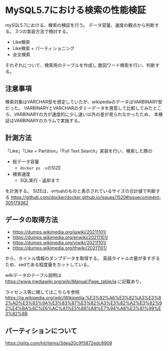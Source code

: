 # MySQL5.7における検索の性能検証

mySQL5.7における、検索の検証を行う。
データ容量、速度の観点から判断する。
3つの実装方法で検討する。

- Like検索
- Like検索 + パーティショニング
- 全文検索

それぞれについて、検索用のテーブルを作成し
数回ワード検索を行い、判断する。

## 注意事項

検索対象はVARCHAR型を想定していたが、wikipediaのデータはVARBINARY型だった。
VARBINARYとVARCHARのダミーデータを用意して比較してみたところ、VARBINARYの方が速度的に少し速い以外の差が見られなかったため、
本検証はVARBINARYのカラムで実施する。

## 計測方法

「Like」「Like + Partition」「Full Text Search」実装を行い、検索した際の

- 総データ容量
  - `docker ps -s`のSIZE
- 検索速度
  - SQL実行 - 返却まで

を計測する。
SIZEは、virtualのものと表示されているサイズの合計値で判断する
https://github.com/docker/docker.github.io/issues/1520#issuecomment-305179362

## データの取得方法

- https://dumps.wikimedia.org/jawiki/20211101/
- https://dumps.wikimedia.org/enwiki/20211101/
- https://dumps.wikimedia.org/viwiki/20211101/
- https://dumps.wikimedia.org/thwiki/20211101/

から、タイトル情報のダンプデータを取得する。
英語タイトルの量が多すぎるため、sedである程度量をカットしている。

wikiデータのテーブル説明は
https://www.mediawiki.org/wiki/Manual:Page_table/ja
に記載あり。

ライセンス等に関してはこちらを参照
https://ja.wikipedia.org/wiki/Wikipedia:%E3%82%A6%E3%82%A3%E3%82%AD%E3%83%9A%E3%83%87%E3%82%A3%E3%82%A2%E3%82%92%E4%BA%8C%E6%AC%A1%E5%88%A9%E7%94%A8%E3%81%99%E3%82%8B

## パーティションについて

https://qiita.com/hit/items/3dea20c9f5872edc8909